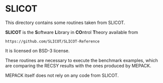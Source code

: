 SLICOT
======

This directory contains some routines taken from SLICOT.

**SLICOT** is the **S**oftware **L**ibrary in **CO**ntrol **T**heory available
from

    https://github.com/SLICOT/SLICOT-Reference


It is licensed on BSD-3 license.

These routines are necessary to execute the benchmark examples, which are
comparing the RECSY results with the ones produced by MEPACK.

MEPACK itself does not rely on any code from SLICOT.




